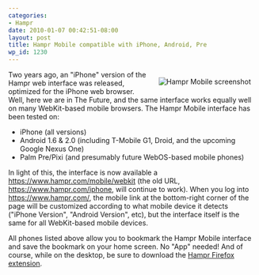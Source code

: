 ```yaml
---
categories:
- Hampr
date: 2010-01-07 00:42:51-08:00
layout: post
title: Hampr Mobile compatible with iPhone, Android, Pre
wp_id: 1230
---
```

[<img src="http://www.hampr.com/images/hampr-ss-mobile-webkit-sm.png" alt="Hampr Mobile screenshot" style="float: right; margin: 1em;" />](http://www.hampr.com/images/hampr-ss-mobile-webkit.png)Two years ago, an "iPhone" version of the Hampr web interface was released, optimized for the iPhone web browser. Well, here we are in The Future, and the same interface works equally well on many WebKit-based mobile browsers. The Hampr Mobile interface has been tested on:

  * iPhone (all versions)
  * Android 1.6 & 2.0 (including T-Mobile G1, Droid, and the upcoming Google Nexus One)
  * Palm Pre/Pixi (and presumably future WebOS-based mobile phones)

In light of this, the interface is now available a <https://www.hampr.com/mobile/webkit> (the old URL, <https://www.hampr.com/iphone>, will continue to work). When you log into <https://www.hampr.com/>, the mobile link at the bottom-right corner of the page will be customized according to what mobile device it detects ("iPhone Version", "Android Version", etc), but the interface itself is the same for all WebKit-based mobile devices.

All phones listed above allow you to bookmark the Hampr Mobile interface and save the bookmark on your home screen. No "App" needed! And of course, while on the desktop, be sure to download the [Hampr Firefox extension](https://www.hampr.com/firefoxextension).
